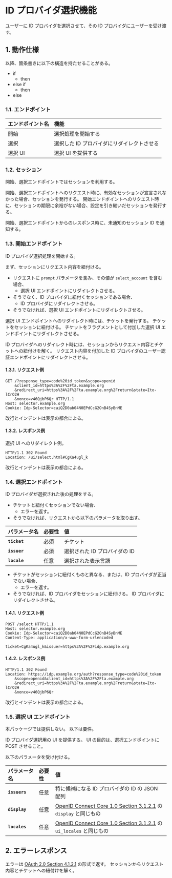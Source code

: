 <!--
Copyright 2015 realglobe, Inc.

Licensed under the Apache License, Version 2.0 (the "License");
you may not use this file except in compliance with the License.
You may obtain a copy of the License at

    http://www.apache.org/licenses/LICENSE-2.0

Unless required by applicable law or agreed to in writing, software
distributed under the License is distributed on an "AS IS" BASIS,
WITHOUT WARRANTIES OR CONDITIONS OF ANY KIND, either express or implied.
See the License for the specific language governing permissions and
limitations under the License.
-->


# ID プロバイダ選択機能

ユーザーに ID プロバイダを選択させて、その ID プロバイダにユーザーを受け渡す。


## 1. 動作仕様

以降、箇条書きに以下の構造を持たせることがある。

* if
    * then
* else if
    * then
* else


### 1.1. エンドポイント

|エンドポイント名|機能|
|:--|:--|
|開始|選択処理を開始する|
|選択|選択した ID プロバイダにリダイレクトさせる|
|選択 UI|選択 UI を提供する|


### 1.2. セッション

開始、選択エンドポイントではセッションを利用する。

開始、選択エンドポイントへのリクエスト時に、有効なセッションが宣言されなかった場合、セッションを発行する。
開始エンドポイントへのリクエスト時に、セッションの期限に余裕がない場合、設定を引き継いだセッションを発行する。

開始、選択エンドポイントからのレスポンス時に、未通知のセッション ID を通知する。


### 1.3. 開始エンドポイント

ID プロバイダ選択処理を開始する。

まず、セッションにリクエスト内容を紐付ける。

* リクエストに `prompt` パラメータを含み、その値が `select_account` を含む場合、
    * 選択 UI エンドポイントにリダイレクトさせる。
* そうでなく、ID プロバイダに紐付くセッションである場合、
    * ID プロバイダにリダイレクトさせる。
* そうでなければ、選択 UI エンドポイントにリダイレクトさせる。

選択 UI エンドポイントへのリダイレクト時には、チケットを発行する。
チケットをセッションに紐付ける。
チケットをフラグメントとして付加した選択 UI エンドポイントにリダイレクトさせる。

ID プロバイダへのリダイレクト時には、セッションからリクエスト内容とチケットへの紐付けを解く。
リクエスト内容を付加した ID プロバイダのユーザー認証エンドポイントにリダイレクトさせる。


#### 1.3.1. リクエスト例

```http
GET /?response_type=code%20id_token&scope=openid
    &client_id=https%3A%2F%2Fta.example.org
    &redirect_uri=https%3A%2F%2Fta.example.org%2Freturn&state=Ito-lCrO2H
    &nonce=v46QjbP6Qr HTTP/1.1
Host: selector.example.org
Cookie: Idp-Selector=caiQ2D0ab04N0EPdCcG2OnB4SyBnME
```

改行とインデントは表示の都合による。


#### 1.3.2. レスポンス例

選択 UI へのリダイレクト例。

```http
HTTP/1.1 302 Found
Location: /ui/select.html#CgKa4ugl_k
```

改行とインデントは表示の都合による。


### 1.4. 選択エンドポイント

ID プロバイダが選択された後の処理をする。

* チケットと紐付くセッションでない場合、
    * エラーを返す。
* そうでなければ、リクエストから以下のパラメータを取り出す。

|パラメータ名|必要性|値|
|:--|:--|:--|
|**`ticket`**|必須|チケット|
|**`issuer`**|必須|選択された ID プロバイダの ID|
|**`locale`**|任意|選択された表示言語|

* チケットがセッションに紐付くものと異なる、または、ID プロバイダが正当でない場合、
    * エラーを返す。
* そうでなければ、ID プロバイダをセッションに紐付ける。
  ID プロバイダにリダイレクトさせる。


#### 1.4.1. リクエスト例

```http
POST /select HTTP/1.1
Host: selector.example.org
Cookie: Idp-Selector=caiQ2D0ab04N0EPdCcG2OnB4SyBnME
Content-Type: application/x-www-form-urlencoded

ticket=CgKa4ugl_k&issuer=https%3A%2F%2Fidp.example.org
```


#### 1.4.2. レスポンス例

```http
HTTP/1.1 302 Found
Location: https://idp.example.org/auth?response_type=code%20id_token
    &scope=openid&client_id=https%3A%2F%2Fta.example.org
    &redirect_uri=https%3A%2F%2Fta.example.org%2Freturn&state=Ito-lCrO2H
    &nonce=v46QjbP6Qr
```

改行とインデントは表示の都合による。


### 1.5. 選択 UI エンドポイント

本パッケージでは提供しない。
以下は要件。

ID プロバイダ選択用の UI を提供する。
UI の目的は、選択エンドポイントに POST させること。

以下のパラメータを受け付ける。

|パラメータ名|必要性|値|
|:--|:--|:--|
|**`issuers`**|任意|特に候補になる ID プロバイダの ID の JSON 配列|
|**`display`**|任意|[OpenID Connect Core 1.0 Section 3.1.2.1] の `display` と同じもの|
|**`locales`**|任意|[OpenID Connect Core 1.0 Section 3.1.2.1] の `ui_locales` と同じもの|


## 2. エラーレスポンス

エラーは [OAuth 2.0 Section 4.1.2.1] の形式で返す。
セッションからリクエスト内容とチケットへの紐付けを解く。


<!-- 参照 -->
[OAuth 2.0 Section 4.1.2.1]: http://tools.ietf.org/html/rfc6749#section-4.1.2.1
[OpenID Connect Core 1.0 Section 3.1.2.1]: http://openid-foundation-japan.github.io/openid-connect-core-1_0.ja.html#AuthRequest
